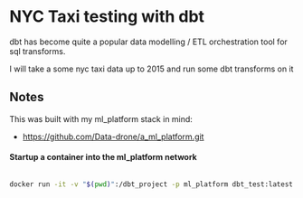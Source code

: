 # NYC Taxi testing with dbt

dbt has become quite a popular data modelling / ETL orchestration tool for sql transforms.

I will take a some nyc taxi data up to 2015 and run some dbt transforms on it

## Notes

This was built with my ml_platform stack in mind:

- https://github.com/Data-drone/a_ml_platform.git


#### Startup a container into the ml_platform network

```bash

docker run -it -v "$(pwd)":/dbt_project -p ml_platform dbt_test:latest /bin/bash 

```